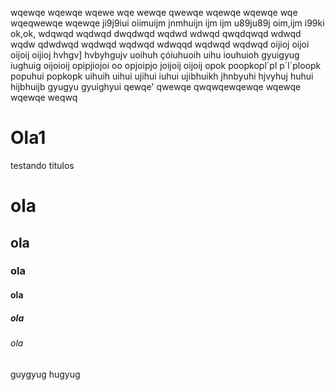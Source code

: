 wqewqe
wqewqe
wqewe
wqe
wewqe
qwewqe
wqewqe
wqewqe
wqe
wqeqwewqe
wqewqe
ji9j9iui
oiimuijm
jnmhuijn
ijm ijm
u89ju89j
oim,ijm
i99ki
ok,ok,
wdqwqd
wqdwqd
dwqdwqd
wqdwd
wdwqd
qwqdqwqd
wdwqd
wqdw
qdwdwqd
wqdwqd
wqdwqd
wdwqqd
wqdwqd
wqdwqd
oijioj
oijoi
oijoij
oijioj
hvhgv]
hvbyhgujv
uoihuh
çóiuhuoih
uihu
iouhuioh
gyuigyug
iughuig
oijoioij
opipjiojoi
oo
opjoipjo
joijoij
oijoij
opok
poopkopl´pl
p´l´ploopk
popuhui
popkopk
uihuih
uihui
ujihui
iuhui
ujibhuikh
jhnbyuhi
hjvyhuj
huhui
hijbhuijb
gyugyu
gyuighyui
qewqe'
qwewqe
qwqwqewqewqe
wqewqe
wqewqe
weqwq
# Ola1
testando titulos 
# ola
## ola
### ola
#### ola
##### ola
###### ola
guygyug
hugyug
